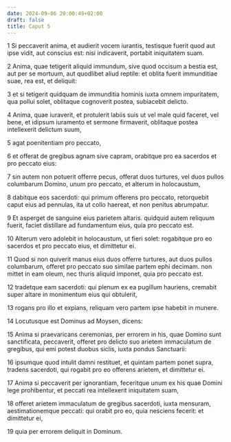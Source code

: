 ```yaml
---
date: 2024-09-06 20:00:49+02:00
draft: false
title: Caput 5
---
```





1 Si peccaverit anima, et audierit vocem iurantis, testisque fuerit quod aut ipse vidit, aut conscius est: nisi indicaverit, portabit iniquitatem suam.

2 Anima, quae tetigerit aliquid immundum, sive quod occisum a bestia est, aut per se mortuum, aut quodlibet aliud reptile: et oblita fuerit immunditiae suae, rea est, et deliquit:

3 et si tetigerit quidquam de immunditia hominis iuxta omnem impuritatem, qua pollui solet, oblitaque cognoverit postea, subiacebit delicto.

4 Anima, quae iuraverit, et protulerit labiis suis ut vel male quid faceret, vel bene, et idipsum iuramento et sermone firmaverit, oblitaque postea intellexerit delictum suum,

5 agat poenitentiam pro peccato,

6 et offerat de gregibus agnam sive capram, orabitque pro ea sacerdos et pro peccato eius:

7 sin autem non potuerit offerre pecus, offerat duos turtures, vel duos pullos columbarum Domino, unum pro peccato, et alterum in holocaustum,

8 dabitque eos sacerdoti: qui primum offerens pro peccato, retorquebit caput eius ad pennulas, ita ut collo haereat, et non penitus abrumpatur.

9 Et asperget de sanguine eius parietem altaris. quidquid autem reliquum fuerit, faciet distillare ad fundamentum eius, quia pro peccato est.

10 Alterum vero adolebit in holocaustum, ut fieri solet: rogabitque pro eo sacerdos et pro peccato eius, et dimittetur ei.

11 Quod si non quiverit manus eius duos offerre turtures, aut duos pullos columbarum, offeret pro peccato suo similae partem ephi decimam. non mittet in eam oleum, nec thuris aliquid imponet, quia pro peccato est.

12 tradetque eam sacerdoti: qui plenum ex ea pugillum hauriens, cremabit super altare in monimentum eius qui obtulerit,

13 rogans pro illo et expians, reliquam vero partem ipse habebit in munere.

14 Locutusque est Dominus ad Moysen, dicens:

15 Anima si praevaricans ceremonias, per errorem in his, quae Domino sunt sanctificata, peccaverit, offeret pro delicto suo arietem immaculatum de gregibus, qui emi potest duobus siclis, iuxta pondus Sanctuarii:

16 ipsumque quod intulit damni restituet, et quintam partem ponet supra, tradens sacerdoti, qui rogabit pro eo offerens arietem, et dimittetur ei.

17 Anima si peccaverit per ignorantiam, feceritque unum ex his quae Domini lege prohibentur, et peccati rea intellexerit iniquitatem suam,

18 offeret arietem immaculatum de gregibus sacerdoti, iuxta mensuram, aestimationemque peccati: qui orabit pro eo, quia nesciens fecerit: et dimittetur ei,

19 quia per errorem deliquit in Dominum.

